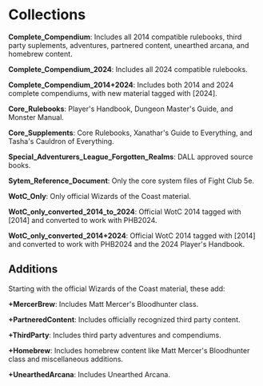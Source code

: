 # Collections

**Complete_Compendium**: Includes all 2014 compatible rulebooks, third party suplements, adventures, partnered content, unearthed arcana, and homebrew content.

**Complete_Compendium_2024**: Includes all 2024 compatible rulebooks.

**Complete_Compendium_2014+2024**: Includes both 2014 and 2024 complete compendiums, with new material tagged with [2024].

**Core_Rulebooks**: Player's Handbook, Dungeon Master's Guide, and Monster Manual.

**Core_Supplements**: Core Rulebooks, Xanathar's Guide to Everything, and Tasha's Cauldron of Everything.

**Special_Adventurers_League_Forgotten_Realms**: DALL approved source books.

**Sytem_Reference_Document**: Only the core system files of Fight Club 5e.

**WotC_Only**: Only official Wizards of the Coast material.

**WotC_only_converted_2014_to_2024**: Official WotC 2014 tagged with \[2014\] and converted to work with PHB2024.

**WotC_only_converted_2014+2024**: Official WotC 2014 tagged with \[2014\] and converted to work with PHB2024 and the 2024 Player's Handbook.

## Additions

Starting with the official Wizards of the Coast material, these add:

**+MercerBrew**: Includes Matt Mercer's Bloodhunter class.

**+PartneredContent**: Includes officially recognized third party content.

**+ThirdParty**: Includes third party adventures and compendiums.

**+Homebrew**: Includes homebrew content like Matt Mercer's Bloodhunter class and miscellaneous additions.

**+UnearthedArcana**: Includes Unearthed Arcana.